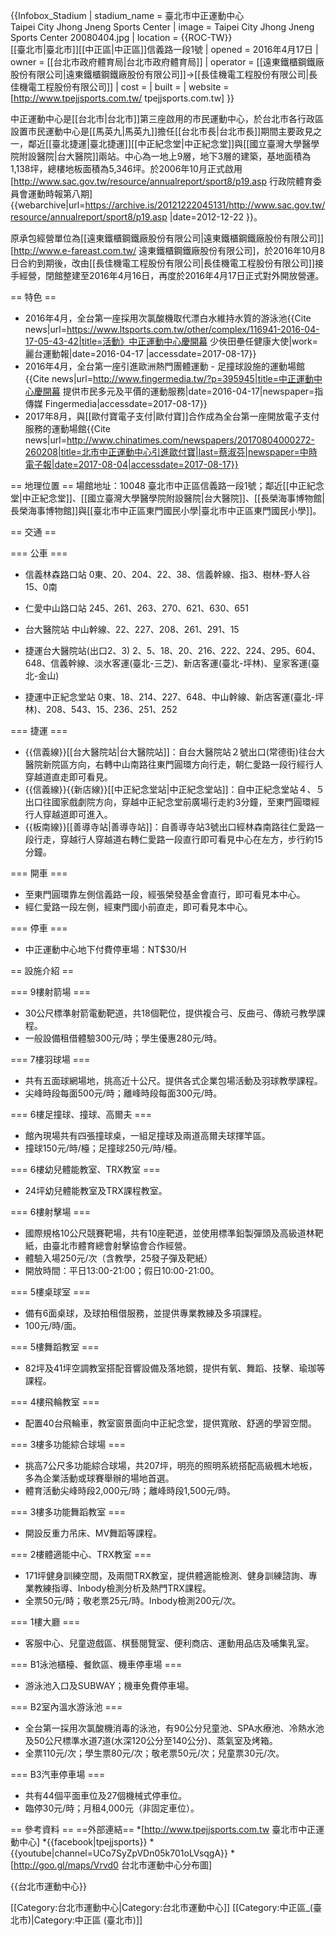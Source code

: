 {{Infobox_Stadium 
| stadium_name      = 臺北市中正運動中心<br>Taipei City Jhong Jneng Sports Center 
| image             = Taipei City Jhong Jneng Sports Center 20080404.jpg
| location          = {{ROC-TW}}<br>[[臺北市|臺北市]][[中正區|中正區]]信義路一段1號
| opened            = 2016年4月17日
| owner             = [[台北市政府體育局|台北市政府體育局]]
| operator          = [[遠東鐵櫃鋼鐵廠股份有限公司|遠東鐵櫃鋼鐵廠股份有限公司]]→[[長佳機電工程股份有限公司|長佳機電工程股份有限公司]]
| cost              = 
| built             = 
| website           = [http://www.tpejjsports.com.tw/ tpejjsports.com.tw]
}}

中正運動中心是[[台北市|台北市]]第三座啟用的市民運動中心，於台北市各行政區設置市民運動中心是[[馬英九|馬英九]]擔任[[台北市長|台北市長]]期間主要政見之一，鄰近[[臺北捷運|臺北捷運]][[中正紀念堂|中正紀念堂]]與[[國立臺灣大學醫學院附設醫院|台大醫院]]兩站。中心為一地上9層，地下3層的建築，基地面積為1,138坪，總樓地板面積為5,346坪。於2006年10月正式啟用<ref>[http://www.sac.gov.tw/resource/annualreport/sport8/p19.asp 行政院體育委員會運動時報第八期] {{webarchive|url=https://archive.is/20121222045131/http://www.sac.gov.tw/resource/annualreport/sport8/p19.asp |date=2012-12-22 }}</ref>。

原承包經營單位為[[遠東鐵櫃鋼鐵廠股份有限公司|遠東鐵櫃鋼鐵廠股份有限公司]]<ref>[http://www.e-fareast.com.tw/ 遠東鐵櫃鋼鐵廠股份有限公司]</ref>，於2016年10月8日合約到期後，改由[[長佳機電工程股份有限公司|長佳機電工程股份有限公司]]接手經營，閉館整建至2016年4月16日，再度於2016年4月17日正式對外開放營運。

== 特色 ==
* 2016年4月，全台第一座採用次氯酸機取代漂白水維持水質的游泳池<ref>{{Cite news|url=https://www.ltsports.com.tw/other/complex/116941-2016-04-17-05-43-42|title=活動》中正運動中心慶開幕 少俠田壘任健康大使|work=麗台運動報|date=2016-04-17 |accessdate=2017-08-17}}</ref>
* 2016年4月，全台第一座引進歐洲熱門團體運動 - 足撞球設施的運動場館<ref>{{Cite news|url=http://www.fingermedia.tw/?p=395945|title=中正運動中心慶開幕  提供市民多元及平價的運動服務|date=2016-04-17|newspaper=指傳媒 Fingermedia|accessdate=2017-08-17}}</ref>
* 2017年8月，與[[歐付寶電子支付|歐付寶]]合作成為全台第一座開放電子支付服務的運動場館<ref>{{Cite news|url=http://www.chinatimes.com/newspapers/20170804000272-260208|title=北市中正運動中心引進歐付寶|last=蔡淑芬|newspaper=中時電子報|date=2017-08-04|accessdate=2017-08-17}}</ref>

== 地理位置 ==
場館地址：10048 臺北市中正區信義路一段1號；鄰近[[中正紀念堂|中正紀念堂]]、[[國立臺灣大學醫學院附設醫院|台大醫院]]、[[長榮海事博物館|長榮海事博物館]]與[[臺北市中正區東門國民小學|臺北市中正區東門國民小學]]。

== 交通 ==

=== 公車 ===
* 信義林森路口站  0東、20、204、22、38、信義幹線、指3、樹林-野人谷15、0南

* 仁愛中山路口站  245、261、263、270、621、630、651

* 台大醫院站  中山幹線、22、227、208、261、291、15

* 捷運台大醫院站(出口2、3)  2、5、18、20、216、222、224、295、604、648、信義幹線、淡水客運(臺北-三芝)、新店客運(臺北-坪林)、皇家客運(臺北-金山)

* 捷運中正紀念堂站  0東、18、214、227、648、中山幹線、新店客運(臺北-坪林)、208、543、15、236、251、252

=== 捷運 ===
* {{信義線}}[[台大醫院站|台大醫院站]]：自台大醫院站２號出口(常德街)往台大醫院新院區方向，右轉中山南路往東門圓環方向行走，朝仁愛路一段行經行人穿越道直走即可看見。
* {{信義線}}{{新店線}}[[中正紀念堂站|中正紀念堂站]]：自中正紀念堂站４、５出口往國家戲劇院方向，穿越中正紀念堂前廣場行走約3分鐘，至東門圓環經行人穿越道即可進入。
* {{板南線}}[[善導寺站|善導寺站]]：自善導寺站3號出口經林森南路往仁愛路一段行走，穿越行人穿越道右轉仁愛路一段直行即可看見中心在左方，步行約15分鐘。

=== 開車 ===
* 至東門圓環靠左側信義路一段，經張榮發基金會直行，即可看見本中心。
* 經仁愛路一段左側，經東門國小前直走，即可看見本中心。

=== 停車 ===
* 中正運動中心地下付費停車場：NT$30/H

== 設施介紹 ==

=== 9樓射箭場 ===
* 30公尺標準射箭電動靶道，共18個靶位，提供複合弓、反曲弓、傳統弓教學課程。
* 一般設備租借體驗300元/時；學生優惠280元/時。

=== 7樓羽球場 ===
* 共有五面球網場地，挑高近十公尺。提供各式企業包場活動及羽球教學課程。
* 尖峰時段每面500元/時；離峰時段每面300元/時。

=== 6樓足撞球、撞球、高爾夫 ===
* 館內現場共有四張撞球桌，一組足撞球及兩道高爾夫球揮竿區。
* 撞球150元/時/檯；足撞球250元/時/檯。

=== 6樓幼兒體能教室、TRX教室 ===
* 24坪幼兒體能教室及TRX課程教室。

=== 6樓射擊場 ===
* 國際規格10公尺競賽靶場，共有10座靶道，並使用標準鉛製彈頭及高級道林靶紙，由臺北市體育總會射擊協會合作經營。
* 體驗入場250元/次（含教學，25發子彈及靶紙）
* 開放時間：平日13:00-21:00；假日10:00-21:00。

=== 5樓桌球室 ===
* 備有6面桌球，及球拍租借服務，並提供專業教練及多項課程。
* 100元/時/面。

=== 5樓舞蹈教室 ===
* 82坪及41坪空調教室搭配音響設備及落地鏡，提供有氧、舞蹈、技擊、瑜珈等課程。

=== 4樓飛輪教室 ===
* 配置40台飛輪車，教室窗景面向中正紀念堂，提供寬敞、舒適的學習空間。

=== 3樓多功能綜合球場 ===
* 挑高7公尺多功能綜合球場，共207坪，明亮的照明系統搭配高級楓木地板，多為企業活動或球賽舉辦的場地首選。
* 體育活動尖峰時段2,000元/時；離峰時段1,500元/時。

=== 3樓多功能舞蹈教室 ===
* 開設反重力吊床、MV舞蹈等課程。

=== 2樓體適能中心、TRX教室 ===
* 171坪健身訓練空間，及兩間TRX教室，提供體適能檢測、健身訓練諮詢、專業教練指導、Inbody檢測分析及熱門TRX課程。
* 全票50元/時；敬老票25元/時。Inbody檢測200元/次。

=== 1樓大廳 ===
* 客服中心、兒童遊戲區、棋藝閱覽室、便利商店、運動用品店及哺集乳室。

=== B1泳池櫃檯、餐飲區、機車停車場 ===
* 游泳池入口及SUBWAY；機車免費停車場。

=== B2室內溫水游泳池 ===
* 全台第一採用次氯酸機消毒的泳池，有90公分兒童池、SPA水療池、冷熱水池及50公尺標準水道7道(水深120公分至140公分)、蒸氣室及烤箱。
* 全票110元/次；學生票80元/次；敬老票50元/次；兒童票30元/次。

=== B3汽車停車場 ===
* 共有44個平面車位及27個機械式停車位。
* 臨停30元/時；月租4,000元（非固定車位）。

== 參考資料 ==
<references/>
==外部連結==
*[http://www.tpejjsports.com.tw 臺北市中正運動中心]
*{{facebook|tpejjsports}}
*{{youtube|channel=UCo7SyZpVDn05k701oLVsqgA}}
*[http://goo.gl/maps/Vrvd0 台北市運動中心分布圖]

{{台北市運動中心}}

[[Category:台北市運動中心|Category:台北市運動中心]]
[[Category:中正區_(臺北市)|Category:中正區 (臺北市)]]